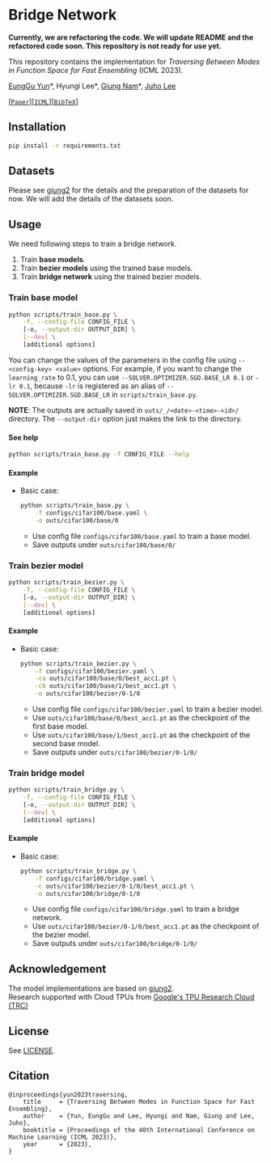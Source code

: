 # Bridge Network

**Currently, we are refactoring the code. We will update README and the refactored code soon. This repository is not ready for use yet.**

This repository contains the implementation for _Traversing Between Modes in Function Space for Fast Ensembling_ (ICML 2023).

[EungGu Yun](https://github.com/yuneg11)\*, Hyungi Lee\*, [Giung Nam](https://cs-giung.github.io)\*, [Juho Lee](https://juho-lee.github.io)

[[`Paper`](https://arxiv.org/abs/2306.11304)][[`ICML`](https://icml.cc/virtual/2023/poster/24321)][[`BibTeX`](#citation)]

## Installation

```bash
pip install -r requirements.txt
```

## Datasets

Please see [giung2](https://github.com/cs-giung/giung2/tree/main/datasets) for the details and the preparation of the datasets for now.
We will add the details of the datasets soon.

## Usage

We need following steps to train a bridge network.
1. Train **base models**.
2. Train **bezier models** using the trained base models.
3. Train **bridge network** using the trained bezier models.

### Train base model

```bash
python scripts/train_base.py \
    -f, --config-file CONFIG_FILE \
    [-o, --output-dir OUTPUT_DIR] \
    [--dev] \
    [additional options]
```

You can change the values of the parameters in the config file using `--<config-key> <value>` options.
For example, if you want to change the `learning_rate` to 0.1, you can use `--SOLVER.OPTIMIZER.SGD.BASE_LR 0.1` or `-lr 0.1`, because `-lr` is registered as an alias of `--SOLVER.OPTIMIZER.SGD.BASE_LR` in `scripts/train_base.py`.

**NOTE**: The outputs are actually saved in `outs/_/<date>-<time>-<id>/` directory.
          The `--output-dir` option just makes the link to the directory.

#### See help

```bash
python scripts/train_base.py -f CONFIG_FILE --help
```

#### Example

- Basic case:

    ```bash
    python scripts/train_base.py \
        -f configs/cifar100/base.yaml \
        -o outs/cifar100/base/0
    ```

  - Use config file `configs/cifar100/base.yaml` to train a base model.
  - Save outputs under `outs/cifar100/base/0/`

### Train bezier model

```bash
python scripts/train_bezier.py \
    -f, --config-file CONFIG_FILE \
    [-o, --output-dir OUTPUT_DIR] \
    [--dev] \
    [additional options]
```

#### Example

- Basic case:

    ```bash
    python scripts/train_bezier.py \
        -f configs/cifar100/bezier.yaml \
        -ca outs/cifar100/base/0/best_acc1.pt \
        -cb outs/cifar100/base/1/best_acc1.pt \
        -o outs/cifar100/bezier/0-1/0
    ```

  - Use config file `configs/cifar100/bezier.yaml` to train a bezier model.
  - Use `outs/cifar100/base/0/best_acc1.pt` as the checkpoint of the first base model.
  - Use `outs/cifar100/base/1/best_acc1.pt` as the checkpoint of the second base model.
  - Save outputs under `outs/cifar100/bezier/0-1/0/`

### Train bridge model

```bash
python scripts/train_bridge.py \
    -f, --config-file CONFIG_FILE \
    [-o, --output-dir OUTPUT_DIR] \
    [--dev] \
    [additional options]
```

#### Example

- Basic case:

    ```bash
    python scripts/train_bridge.py \
        -f configs/cifar100/bridge.yaml \
        -c outs/cifar100/bezier/0-1/0/best_acc1.pt \
        -o outs/cifar100/bridge/0-1/0
    ```

  - Use config file `configs/cifar100/bridge.yaml` to train a bridge network.
  - Use `outs/cifar100/bezier/0-1/0/best_acc1.pt` as the checkpoint of the bezier model.
  - Save outputs under `outs/cifar100/bridge/0-1/0/`

## Acknowledgement

The model implementations are based on [giung2](https://github.com/cs-giung/giung2).\
Research supported with Cloud TPUs from [Google's TPU Research Cloud (TRC)](https://sites.research.google/trc/)

## License

See [LICENSE](LICENSE).

## Citation

```
@inproceedings{yun2023traversing,
    title     = {Traversing Between Modes in Function Space for Fast Ensembling},
    author    = {Yun, EungGu and Lee, Hyungi and Nam, Giung and Lee, Juho},
    booktitle = {Proceedings of the 40th International Conference on Machine Learning (ICML 2023)},
    year      = {2023},
}
```
